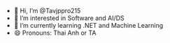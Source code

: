 - 👋 Hi, I’m @Tavjppro215
- 👀 I’m interested in Software and AI/DS
- 🌱 I’m currently learning .NET and Machine Learning
- 😄 Pronouns: Thai Anh or TA 

<!---
Tavjppro215/Tavjppro215 is a ✨ special ✨ repository because its `README.md` (this file) appears on your GitHub profile.
You can click the Preview link to take a look at your changes.
--->
